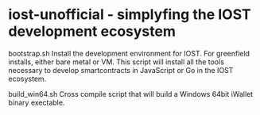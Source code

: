   # iost-unofficial - simplyfing the IOST development ecosystem

  bootstrap.sh 
  Install the development environment for IOST.  For greenfield installs, either 
  bare metal or VM.  This script will install all the tools necessary to develop 
  smartcontracts in JavaScript or Go in the IOST ecosystem.

  build_win64.sh
  Cross compile script that will build a Windows 64bit iWallet binary exectable.


